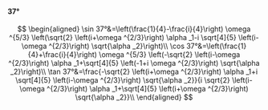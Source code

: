 #### 37°

$$
\begin{aligned}
\sin 37°&=\left(\frac{1}{4}-\frac{i}{4}\right) \omega ^{5/3} \left(\sqrt{2} \left(i+\omega ^{2/3}\right) \alpha _1-i \sqrt[4]{5} \left(i-\omega ^{2/3}\right)
\sqrt{\alpha _2}\right)\\
\cos 37°&=\left(\frac{1}{4}+\frac{i}{4}\right) \omega ^{5/3} \left(-\sqrt{2} \left(i-\omega ^{2/3}\right) \alpha _1+\sqrt[4]{5} \left(-1+i \omega ^{2/3}\right)
\sqrt{\alpha _2}\right)\\
\tan 37°&=\frac{-\sqrt{2} \left(i+\omega ^{2/3}\right) \alpha _1+i \sqrt[4]{5} \left(i-\omega ^{2/3}\right) \sqrt{\alpha _2}}{i \sqrt{2} \left(i-\omega ^{2/3}\right)
\alpha _1+\sqrt[4]{5} \left(i+\omega ^{2/3}\right) \sqrt{\alpha _2}}\\
\end{aligned}
$$

